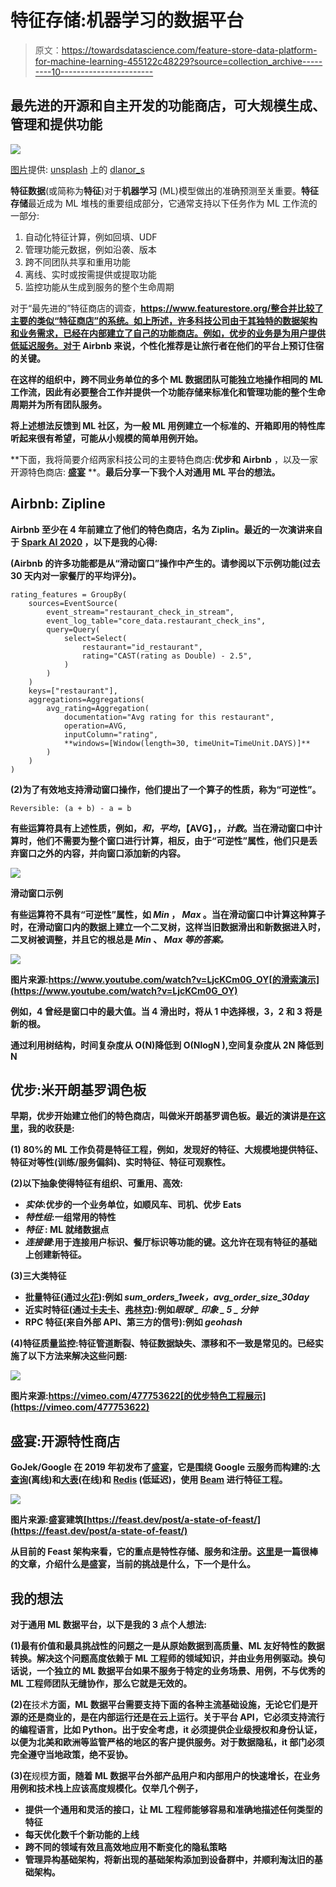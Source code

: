 # 特征存储:机器学习的数据平台

> 原文：<https://towardsdatascience.com/feature-store-data-platform-for-machine-learning-455122c48229?source=collection_archive---------10----------------------->

## 最先进的开源和自主开发的功能商店，可大规模生成、管理和提供功能

![](img/2eb3adcddfbf8685a7f64373e24d8622.png)

[图片](https://unsplash.com/photos/2xEQDxB0ss4)提供: [unsplash](https://unsplash.com/) 上的 [dlanor_s](https://unsplash.com/@dlanor_s)

**特征数据**(或简称为**特征**)对于**机器学习** (ML)模型做出的准确预测至关重要。**特征存储**最近成为 ML 堆栈的重要组成部分，它通常支持以下任务作为 ML 工作流的一部分:

1.  自动化特征计算，例如回填、UDF
2.  管理功能元数据，例如沿袭、版本
3.  跨不同团队共享和重用功能
4.  离线、实时或按需提供或提取功能
5.  监控功能从生成到服务的整个生命周期

对于“最先进的”特征商店的调查，[](https://www.featurestore.org/)**https://www.featurestore.org/整合并比较了主要的类似“特征商店”的系统。如上所述，许多科技公司由于其独特的数据架构和业务需求，已经在内部建立了自己的功能商店。例如，优步的业务是为用户提供低延迟服务。对于 Airbnb 来说，个性化推荐是让旅行者在他们的平台上预订住宿的关键。**

**在这样的组织中，跨不同业务单位的多个 ML 数据团队可能独立地操作相同的 ML 工作流，因此有必要整合工作并提供一个功能存储来标准化和管理功能的整个生命周期并为所有团队服务。**

**将上述想法反馈到 ML 社区，为一般 ML 用例建立一个标准的、开箱即用的特性库听起来很有希望，可能从小规模的简单用例开始。**

**下面，我将简要介绍两家科技公司的主要特色商店:**优步和 Airbnb** ，以及一家开源特色商店: [**盛宴**](https://feast.dev/) **。**最后分享一下我个人对通用 ML 平台的想法。**

## **Airbnb: Zipline**

**Airbnb 至少在 4 年前建立了他们的特色商店，名为 Ziplin。最近的一次演讲来自于 [Spark AI 2020](https://www.youtube.com/watch?v=LjcKCm0G_OY) ，以下是我的心得:**

**(Airbnb 的许多功能都是从“滑动窗口”操作中产生的。请参阅以下示例功能(过去 30 天内对一家餐厅的平均评分)。**

```
rating_features = GroupBy(
    sources=EventSource(
        event_stream="restaurant_check_in_stream",
        event_log_table="core_data.restaurant_check_ins",
        query=Query(
            select=Select(
                restaurant="id_restaurant",
                rating="CAST(rating as Double) - 2.5",
            )
        )
    )
    keys=["restaurant"],
    aggregations=Aggregations(
        avg_rating=Aggregation(
            documentation="Avg rating for this restaurant",
            operation=AVG,
            inputColumn="rating",
            **windows=[Window(length=30, timeUnit=TimeUnit.DAYS)]**
        )
    )
)
```

**(2)为了有效地支持滑动窗口操作，他们提出了一个算子的性质，称为“可逆性”。**

```
Reversible: (a + b) - a = b
```

**有些运算符具有上述性质，例如，*和*，*平均*，【AVG】，，*计数*。当在滑动窗口中计算时，他们不需要为整个窗口进行计算，相反，由于“可逆性”属性，他们只是丢弃窗口之外的内容，并向窗口添加新的内容。**

**![](img/29838c61c583a83e1614f59a05732b68.png)**

**滑动窗口示例**

**有些运算符不具有“可逆性”属性，如 *Min* ， *Max* 。当在滑动窗口中计算这种算子时，在滑动窗口内的数据上建立一个二叉树，这样当旧数据滑出和新数据进入时，二叉树被调整，并且它的根总是 *Min* 、 *Max 等的答案。***

**![](img/e77a79681742f54471bbdcf7c0e9d756.png)**

**图片来源:https://www.youtube.com/watch?v=LjcKCm0G_OY[的滑索演示](https://www.youtube.com/watch?v=LjcKCm0G_OY)**

**例如，4 曾经是窗口中的最大值。当 4 滑出时，将从 1 中选择根，3，2 和 3 将是新的根。**

**通过利用树结构，时间复杂度从 O(N)降低到 O(NlogN ),空间复杂度从 2N 降低到 N**

## **优步:米开朗基罗调色板**

**早期，优步开始建立他们的特色商店，叫做米开朗基罗调色板。最近的演讲是[在这里](https://vimeo.com/477753622)，我的收获是:**

**(1) 80%的 ML 工作负荷是特征工程，例如，发现好的特征、大规模地提供特征、特征对等性(训练/服务偏斜)、实时特征、特征可观察性。**

**(2)以下抽象使得特征有组织、可重用、高效:**

*   ***实体*:优步的一个业务单位，如顺风车、司机、优步 Eats**
*   ***特性组*:一组常用的特性**
*   ***特征* : ML 就绪数据点**
*   ***连接键*:用于连接用户标识、餐厅标识等功能的键。这允许在现有特征的基础上创建新特征。**

**(3)三大类特征**

*   **批量特征(通过[火花](https://spark.apache.org/)):例如 *sum_orders_1week，avg_order_size_30day***
*   **近实时特征(通过[卡夫卡](https://kafka.apache.org/)、[弗林克](https://flink.apache.org/)):例如*眼球 _ 印象 _ 5 _ 分钟***
*   **RPC 特征(来自外部 API、第三方的信号):例如 *geohash***

**(4)特征质量监控:特征管道断裂、特征数据缺失、漂移和不一致是常见的。已经实施了以下方法来解决这些问题:**

**![](img/efc325a57794241d1b0daa3265545d97.png)**

**图片来源:https://vimeo.com/477753622[的优步特色工程展示](https://vimeo.com/477753622)**

## **盛宴:开源特性商店**

**GoJek/Google 在 2019 年初发布了[盛宴](https://feast.dev/)，它是围绕 Google 云服务而构建的:[大查询](https://cloud.google.com/bigquery)(离线)和[大表](https://cloud.google.com/bigtable)(在线)和 [Redis](https://redis.io/) (低延迟)，使用 [Beam](https://beam.apache.org/) 进行特征工程。**

**![](img/a89a628fbff24c3e63b9e7ace8e4fe92.png)**

**图片来源:盛宴建筑[https://feast.dev/post/a-state-of-feast/](https://feast.dev/post/a-state-of-feast/)**

**从目前的 Feast 架构来看，它的重点是特性存储、服务和注册。[这里](https://feast.dev/post/a-state-of-feast/)是一篇很棒的文章，介绍什么是盛宴，当前的挑战是什么，下一个是什么。**

## **我的想法**

**对于通用 ML 数据平台，以下是我的 3 点个人想法:**

**(1)最有价值和最具挑战性的问题之一是从原始数据到高质量、ML 友好特性的数据转换。解决这个问题高度依赖于 ML 工程师的领域知识，并由业务用例驱动。换句话说，一个独立的 ML 数据平台如果不服务于特定的业务场景、用例，不与优秀的 ML 工程师团队无缝协作，那么它就是无效的。**

**(2)在**技术**方面，ML 数据平台需要支持下面的各种主流基础设施，无论它们是开源的还是商业的，是在内部运行还是在云上运行。关于平台 API，它必须支持流行的编程语言，比如 Python。出于安全考虑，it 必须提供企业级授权和身份认证，以便为北美和欧洲等监管严格的地区的客户提供服务。对于数据隐私，it 部门必须完全遵守当地政策，绝不妥协。**

**(3)在**规模**方面，随着 ML 数据平台外部产品用户和内部用户的快速增长，在业务用例和技术栈上应该高度规模化。仅举几个例子，**

*   **提供一个通用和灵活的接口，让 ML 工程师能够容易和准确地描述任何类型的特征**
*   **每天优化数千个新功能的上线**
*   **跨不同的领域有效且高效地应用不断变化的隐私策略**
*   **管理异构基础架构，将新出现的基础架构添加到设备群中，并顺利淘汰旧的基础架构。**
